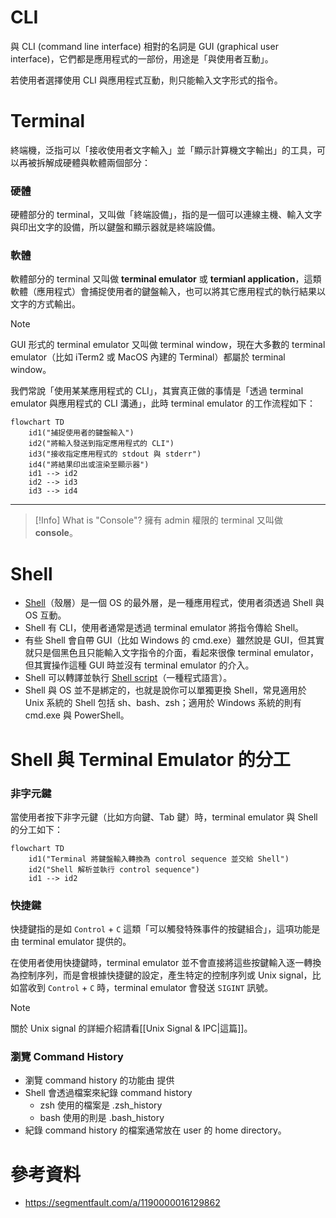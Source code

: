 # CLI

與 CLI (command line interface) 相對的名詞是 GUI (graphical user interface)，它們都是應用程式的一部份，用途是「與使用者互動」。

若使用者選擇使用 CLI 與應用程式互動，則只能輸入文字形式的指令。 

# Terminal

終端機，泛指可以「接收使用者文字輸入」並「顯示計算機文字輸出」的工具，可以再被拆解成硬體與軟體兩個部分：

### 硬體

硬體部分的 terminal，又叫做「終端設備」，指的是一個可以連線主機、輸入文字與印出文字的設備，所以鍵盤和顯示器就是終端設備。

### 軟體

軟體部分的 terminal 又叫做 **terminal emulator** 或 **termianl application**，這類軟體（應用程式）會捕捉使用者的鍵盤輸入，也可以將其它應用程式的執行結果以文字的方式輸出。

>[!Note]
>GUI 形式的 terminal emulator 又叫做 terminal window，現在大多數的 terminal emulator（比如 iTerm2 或 MacOS 內建的 Terminal）都屬於 terminal window。

我們常說「使用某某應用程式的 CLI」，其實真正做的事情是「透過 terminal emulator 與應用程式的 CLI 溝通」，此時 terminal emulator 的工作流程如下：

```mermaid
flowchart TD
    id1("捕捉使用者的鍵盤輸入")
    id2("將輸入發送到指定應用程式的 CLI")
    id3("接收指定應用程式的 stdout 與 stderr")
    id4("將結果印出或渲染至顯示器")
    id1 --> id2
    id2 --> id3
    id3 --> id4
```

---

>[!Info] What is "Console"?
>擁有 admin 權限的 terminal 又叫做 **console**。

# Shell

- [Shell](</Operating System/Shell/1 - Introduction.md>)（殼層）是一個 OS 的最外層，是一種應用程式，使用者須透過 Shell 與 OS 互動。
- Shell 有 CLI，使用者通常是透過 terminal emulator 將指令傳給 Shell。
- 有些 Shell 會自帶 GUI（比如 Windows 的 cmd.exe）雖然說是 GUI，但其實就只是個黑色且只能輸入文字指令的介面，看起來很像 terminal emulator，但其實操作這種 GUI 時並沒有 terminal emulator 的介入。
- Shell 可以轉譯並執行 [Shell script](</Operating System/Shell/2 - Shell Script Overview.md>)（一種程式語言）。
- Shell 與 OS 並不是綁定的，也就是說你可以單獨更換 Shell，常見適用於 Unix 系統的 Shell 包括 sh、bash、zsh；適用於 Windows 系統的則有 cmd.exe 與 PowerShell。

# Shell 與 Terminal Emulator 的分工

### 非字元鍵

當使用者按下非字元鍵（比如方向鍵、Tab 鍵）時，terminal emulator 與 Shell 的分工如下：

```mermaid
flowchart TD
    id1("Terminal 將鍵盤輸入轉換為 control sequence 並交給 Shell")
    id2("Shell 解析並執行 control sequence")
    id1 --> id2
```

### 快捷鍵

快捷鍵指的是如 `Control` + `C` 這類「可以觸發特殊事件的按鍵組合」，這項功能是由 terminal emulator 提供的。

在使用者使用快捷鍵時，terminal emulator 並不會直接將這些按鍵輸入逐一轉換為控制序列，而是會根據快捷鍵的設定，產生特定的控制序列或 Unix signal，比如當收到  `Control` + `C` 時，terminal emulator 會發送 `SIGINT` 訊號。

>[!Note]
>關於 Unix signal 的詳細介紹請看[[Unix Signal & IPC|這篇]]。

### 瀏覽 Command History

- 瀏覽 command history 的功能由  提供
- Shell 會透過檔案來紀錄 command history
    - zsh 使用的檔案是 .zsh_history
    - bash 使用的則是 .bash_history
- 紀錄 command history 的檔案通常放在 user 的 home directory。

# 參考資料

- <https://segmentfault.com/a/1190000016129862>
